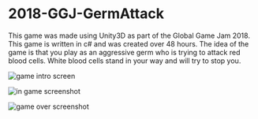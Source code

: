 # 2018-GGJ-GermAttack

This game was made using Unity3D as part of the Global Game Jam 2018. This game is written in c# and was created over 48 hours. The idea of the game is that you play as an
aggressive germ who is trying to attack red blood cells. White blood cells stand in your way and will try to stop you.

![game intro screen](https://i.imgur.com/CDjcdbv.png)

![in game screenshot](https://i.imgur.com/dToGqVc.png)

![game over screenshot](https://i.imgur.com/4VmfKbA.png)
